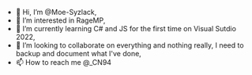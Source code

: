 - 👋 Hi, I’m @Moe-Syzlack,
- 👀 I’m interested in RageMP,
- 🌱 I’m currently learning C# and JS for the first time on Visual Sutdio 2022,
- 💞️ I’m looking to collaborate on everything and nothing really, I need to backup and document what I've done,
- 📫 How to reach me @_CN94

<!---
If you want to use it or give advice go all for it.
--->
